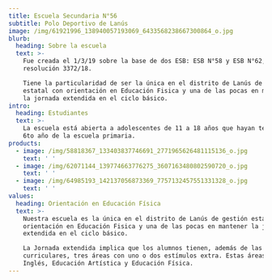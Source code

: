 ```yaml
---
title: Escuela Secundaria N°56
subtitle: Polo Deportivo de Lanús
image: /img/61921996_138940057193069_6433568238667300864_o.jpg
blurb:
  heading: Sobre la escuela
  text: >-
    Fue creada el 1/3/19 sobre la base de dos ESB: ESB N°58 y ESB N°62, por
    resolución 3372/18.

    Tiene la particularidad de ser la única en el distrito de Lanús de gestión
    estatal con orientación en Educación Fisica y una de las pocas en mantener
    la jornada extendida en el ciclo básico.
intro:
  heading: Estudiantes
  text: >-
    La escuela está abierta a adolescentes de 11 a 18 años que hayan terminado
    6to año de la escuela primaria.
products:
  - image: /img/58818367_133403837746691_2771965626481115136_o.jpg
    text: ' '
  - image: /img/62071144_139774663776275_3607163480802590720_o.jpg
    text: ' '
  - image: /img/64985193_142137056873369_7757132457551331328_o.jpg
    text: ' '
values:
  heading: Orientación en Educación Física
  text: >-
    Nuestra escuela es la única en el distrito de Lanús de gestión estatal con
    orientación en Educación Fisica y una de las pocas en mantener la jornada
    extendida en el ciclo básico.

    La Jornada extendida implica que los alumnos tienen, además de las áreas
    curriculares, tres áreas con uno o dos estímulos extra. Estas áreas son:
    Inglés, Educación Artística y Educación Física.
---
```


